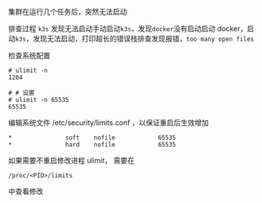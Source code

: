 集群在运行几个任务后，突然无法启动

排查过程 `k3s` 发现无法启动手动启动`k3s`，发现`docker`没有启动启动 docker，启
动`k3s`，发现无法启动，打印超长的错误栈排查发现报错，`too many open files`

检查系统配置

```shell
# ulimit -n
1204

# # 设置
# ulimit -n 65535
65535
```

编辑系统文件 /etc/security/limits.conf ，以保证重启后生效增加

```text
*               soft    nofile            65535
*               hard    nofile            65535
```

如果需要不重启修改进程 ulimit， 需要在

```
/proc/<PID>/limits
```

中查看修改
